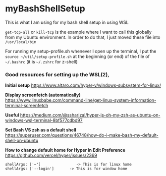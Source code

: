 # myBashShellSetup
This is what I am using for my bash shell setup in using WSL

`get-tcp-all` or `kill-tcp` is the example where I want to call this globally from my Ubuntu environment.
In order to do that, I just moved these file into `/usr/local/bin`

For running my setup-profile.sh whenever I open up the terminal,
I put the 
`source ~/util/setup-profile.sh` at the beginning (or end) of the file of `~/.bashrc` (it is `~/.zshrc` for z-shell)

### Good resources for setting up the WSL(2),

**Initial setup**
https://www.altaro.com/hyper-v/windows-subsystem-for-linux/

**Display screenfetch (automatically)**
https://www.linuxbabe.com/command-line/get-linux-system-information-terminal-screenfetch

**Useful**
https://medium.com/@ssharizal/hyper-js-oh-my-zsh-as-ubuntu-on-windows-wsl-terminal-8bf577cdbd97

**Set Bash VS zsh as a default shell**
https://superuser.com/questions/46748/how-do-i-make-bash-my-default-shell-on-ubuntu

**How to change default home for Hyper in Edit Preference**
https://github.com/vercel/hyper/issues/2369
```
shellArgs: ['~']                -> This is for linux home
shellArgs: ['--login']       -> This is for window home
```
